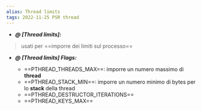 ```yaml
---
alias: Thread limits
tags: 2022-11-25 PSR thread
---
```


- ***@ [Thread limits]:***
> usati per ==imporre dei limiti sul processo==
<!--ID: 1670236970335-->


- ***@ [Thread limits] Flags:***
	
	- ==PTHREAD_THREADS_MAX==: imporre un numero massimo di **thread**
	- ==PTHREAD_STACK_MIN==: imporre un numero minimo di bytes per lo **stack** della thread
	- ==PTHREAD_DESTRUCTOR_ITERATIONS==
	- ==PTHREAD_KEYS_MAX==
<!--ID: 1670236970339-->
